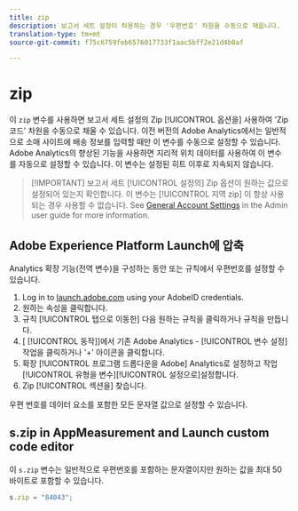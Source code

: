 ```yaml
---
title: zip
description: 보고서 세트 설정이 허용하는 경우 '우편번호' 차원을 수동으로 채웁니다.
translation-type: tm+mt
source-git-commit: f75c6759feb6576017733f1aac5bff2e21d4b0af

---
```



# zip

이 `zip` 변수를 사용하면 보고서 세트 설정의 Zip [!UICONTROL 옵션을] 사용하여 &#39;Zip 코드&#39; 차원을 수동으로 채울 수 있습니다. 이전 버전의 Adobe Analytics에서는 일반적으로 소매 사이트에 배송 정보를 입력할 때만 이 변수를 수동으로 설정할 수 있습니다. Adobe Analytics의 향상된 기능을 사용하면 지리적 위치 데이터를 사용하여 이 변수를 자동으로 설정할 수 있습니다. 이 변수는 설정된 히트 이후로 지속되지 않습니다.

> [!IMPORTANT] 보고서 세트 [!UICONTROL 설정의] Zip 옵션이 원하는 값으로 설정되어 있는지 확인합니다. 이 변수는 [!UICONTROL 지역 zip] 이 항상 사용되는 경우 사용할 수 없습니다. See [General Account Settings](/help/admin/admin/general-acct-settings-admin.md) in the Admin user guide for more information.

## Adobe Experience Platform Launch에 압축

Analytics 확장 기능(전역 변수)을 구성하는 동안 또는 규칙에서 우편번호를 설정할 수 있습니다.

1. Log in to [launch.adobe.com](https://launch.adobe.com) using your AdobeID credentials.
2. 원하는 속성을 클릭합니다.
3. 규칙 [!UICONTROL 탭으로 이동한] 다음 원하는 규칙을 클릭하거나 규칙을 만듭니다.
4. [ [!UICONTROL 동작]]에서 기존 Adobe Analytics - [!UICONTROL 변수 설정] 작업을 클릭하거나 &#39;+&#39; 아이콘을 클릭합니다.
5. 확장 [!UICONTROL 프로그램 드롭다운을 Adobe] Analytics로 설정하고 작업 [!UICONTROL 유형을 변수][!UICONTROL 설정으로]설정합니다.
6. Zip [!UICONTROL 섹션을] 찾습니다.

우편 번호를 데이터 요소를 포함한 모든 문자열 값으로 설정할 수 있습니다.

## s.zip in AppMeasurement and Launch custom code editor

이 `s.zip` 변수는 일반적으로 우편번호를 포함하는 문자열이지만 원하는 값을 최대 50바이트로 포함할 수 있습니다.

```js
s.zip = "84043";
```
